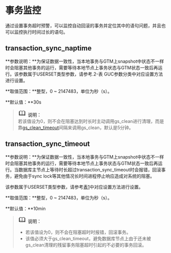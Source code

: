 # 事务监控<a name="ZH-CN_TOPIC_0244544123"></a>

通过设置事务超时预警，可以监控自动回滚的事务并定位其中的语句问题，并且也可以监控执行时间过长的语句。

## transaction\_sync\_naptime<a name="zh-cn_topic_0242371538_zh-cn_topic_0237124748_zh-cn_topic_0059778792_sb1852c505e664c8d9badd645ea3fdd8e"></a>

**参数说明：**为保证数据一致性，当本地事务与GTM上snapshot中状态不一样时会阻塞其他事务的运行，需要等待本地节点上事务状态与GTM状态一致后再运行。该参数属于USERSET类型参数，请参考.2-表 GUC参数分类中对应设置方法进行设置。

**取值范围：**整型，0 \~ 2147483，单位为秒（s）。

**默认值：**30s

>![](public_sys-resources/icon-note.gif) **说明：**   
>若该值设为0，则不会在阻塞达到时长时主动调用gs\_clean进行清理，而是靠[gs\_clean\_timeout](锁管理.md#zh-cn_topic_0242371525_zh-cn_topic_0237124735_zh-cn_topic_0059778102_s3be3f5098fe846f88a95afb16b0528f6)间隔来调用gs\_clean，默认是5分钟。  

## transaction\_sync\_timeout<a name="zh-cn_topic_0242371538_zh-cn_topic_0237124748_zh-cn_topic_0059778792_se2f630b0a87e48ff89a062ea6a8ab941"></a>

**参数说明：**为保证数据一致性，当本地事务与GTM上snapshot中状态不一样时会阻塞其他事务的运行，需要等待本地节点上事务状态与GTM状态一致后再运行。当数据库主节点上等待时长超过transaction\_sync\_timeout时会报错，回滚事务，避免由于sync lock等其他情况长时间进程停止响应造成对系统的阻塞。

该参数属于USERSET类型参数，请参考[表1](重设参数.md#zh-cn_topic_0242370406_zh-cn_topic_0237121562_zh-cn_topic_0059777490_t91a6f212010f4503b24d7943aed6d846)中对应设置方法进行设置。

**取值范围：**整型，0 \~ 2147483，单位为秒（s）。

**默认值：**10min

>![](public_sys-resources/icon-note.gif) **说明：**   
>-   若该值设为0，则不会在阻塞超时时报错，回滚事务。  
>-   该值必须大于gs\_clean\_timeout，避免数据库节点上由于还未被gs\_clean清理的残留事务阻塞超时引起的不必要的事务回滚。  

